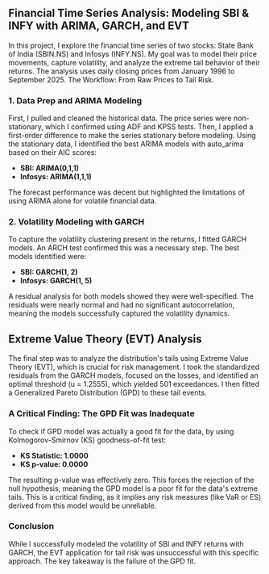 ## Financial Time Series Analysis: Modeling SBI & INFY with ARIMA, GARCH, and EVT

In this project, I explore the financial time series of two stocks: State Bank of India (SBIN.NS) and Infosys (INFY.NS). My goal was to model their price movements, capture volatility, and analyze the extreme tail behavior of their returns. The analysis uses daily closing prices from January 1996 to September 2025.
The Workflow: From Raw Prices to Tail Risk.

### 1. Data Prep and ARIMA Modeling
First, I pulled and cleaned the historical data. The price series were non-stationary, which I confirmed using ADF and KPSS tests. Then, I applied a first-order difference to make the series stationary before modeling.
Using the stationary data, I identified the best ARIMA models with auto_arima based on their AIC scores:

- **SBI: ARIMA(0,1,1)**
- **Infosys: ARIMA(1,1,1)**

The forecast performance was decent but highlighted the limitations of using ARIMA alone for volatile financial data.

### 2. Volatility Modeling with GARCH
To capture the volatility clustering present in the returns, I fitted GARCH models. An ARCH test confirmed this was a necessary step. The best models identified were:
- **SBI: GARCH(1, 2)**
-	**Infosys: GARCH(1, 5)**

A residual analysis for both models showed they were well-specified. The residuals were nearly normal and had no significant autocorrelation, meaning the models successfully captured the volatility dynamics.
## Extreme Value Theory (EVT) Analysis
The final step was to analyze the distribution's tails using Extreme Value Theory (EVT), which is crucial for risk management. I took the standardized residuals from the GARCH models, focused on the losses, and identified an optimal threshold (u = 1.2555), which yielded 501 exceedances. I then fitted a Generalized Pareto Distribution (GPD) to these tail events.
### A Critical Finding: The GPD Fit was Inadequate 
To check if  GPD model was actually a good fit for the data, by using Kolmogorov-Smirnov (KS) goodness-of-fit test:
- **KS Statistic: 1.0000**
-	**KS p-value: 0.0000**

The resulting p-value was effectively zero. This forces the rejection of the null hypothesis, meaning the GPD model is a poor fit for the data's extreme tails. This is a critical finding, as it implies any risk measures (like VaR or ES) derived from this model would be unreliable.
### Conclusion
While I successfully modeled the volatility of SBI and INFY returns with GARCH, the EVT application for tail risk was unsuccessful with this specific approach. The key takeaway is the failure of the GPD fit.
